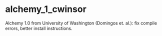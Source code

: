 # alchemy_1_cwinsor
Alchemy 1.0 from University of Washington (Domingos et. al.): fix compile errors, better install instructions.
